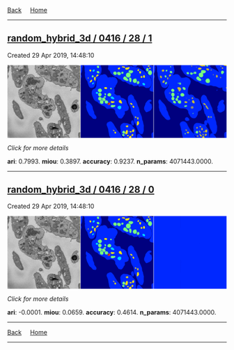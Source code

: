 
[Back](..)&nbsp;&nbsp;&nbsp;&nbsp;&nbsp;[Home](https://leapmanlab.github.io/snapshots)

---

<div class="summary"><a href="1"><h2>random_hybrid_3d / 0416 / 28 / 1</h2></a><p>Created 29 Apr 2019, 14:48:10
</p><a href="1"><img src="1/media/summary.png" align="center"></a><p>
<i>Click for more details</i>
</p></div>

**ari**: 0.7993. **miou**: 0.3897. **accuracy**: 0.9237. **n_params**: 4071443.0000. 

---

<div class="summary"><a href="0"><h2>random_hybrid_3d / 0416 / 28 / 0</h2></a><p>Created 29 Apr 2019, 14:48:10
</p><a href="0"><img src="0/media/summary.png" align="center"></a><p>
<i>Click for more details</i>
</p></div>

**ari**: -0.0001. **miou**: 0.0659. **accuracy**: 0.4614. **n_params**: 4071443.0000. 

---

[Back](..)&nbsp;&nbsp;&nbsp;&nbsp;&nbsp;[Home](https://leapmanlab.github.io/snapshots)

---